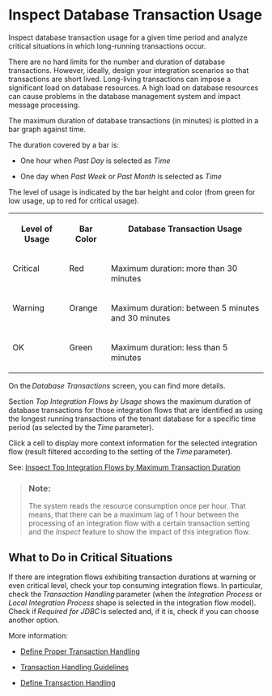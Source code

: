 <!-- loio6736a3726760451bab9b07017df65616 -->

# Inspect Database Transaction Usage

Inspect database transaction usage for a given time period and analyze critical situations in which long-running transactions occur.

There are no hard limits for the number and duration of database transactions. However, ideally, design your integration scenarios so that transactions are short lived. Long-living transactions can impose a significant load on database resources. A high load on database resources can cause problems in the database management system and impact message processing.

The maximum duration of database transactions \(in minutes\) is plotted in a bar graph against time.

The duration covered by a bar is:

-   One hour when *Past Day* is selected as *Time* 

-   One day when *Past Week* or *Past Month* is selected as *Time* 


The level of usage is indicated by the bar height and color \(from green for low usage, up to red for critical usage\).


<table>
<tr>
<th valign="top">

Level of Usage



</th>
<th valign="top">

Bar Color



</th>
<th valign="top">

Database Transaction Usage



</th>
</tr>
<tr>
<td valign="top">

Critical



</td>
<td valign="top">

Red



</td>
<td valign="top">

Maximum duration: more than 30 minutes



</td>
</tr>
<tr>
<td valign="top">

Warning



</td>
<td valign="top">

Orange



</td>
<td valign="top">

Maximum duration: between 5 minutes and 30 minutes



</td>
</tr>
<tr>
<td valign="top">

OK



</td>
<td valign="top">

Green



</td>
<td valign="top">

Maximum duration: less than 5 minutes



</td>
</tr>
</table>

On the *Database Transactions* screen, you can find more details.

Section *Top Integration Flows by Usage* shows the maximum duration of database transactions for those integration flows that are identified as using the longest running transactions of the tenant database for a specific time period \(as selected by the *Time* parameter\).

Click a cell to display more context information for the selected integration flow \(result filtered according to the setting of the *Time* parameter\).

See: [Inspect Top Integration Flows by Maximum Transaction Duration](inspect-top-integration-flows-by-maximum-transaction-duration-ab67942.md)

> ### Note:  
> The system reads the resource consumption once per hour. That means, that there can be a maximum lag of 1 hour between the processing of an integration flow with a certain transaction setting and the *Inspect* feature to show the impact of this integration flow.



<a name="loio6736a3726760451bab9b07017df65616__section_dfd_lqt_4xb"/>

## What to Do in Critical Situations

If there are integration flows exhibiting transaction durations at warning or even critical level, check your top consuming integration flows. In particular, check the *Transaction Handling* parameter \(when the *Integration Process* or *Local Integration Process* shape is selected in the integration flow model\). Check if *Required for JDBC* is selected and, if it is, check if you can choose another option.

More information:

-   [Define Proper Transaction Handling](../Development/define-proper-transaction-handling-1c31963.md)

-   [Transaction Handling Guidelines](../Development/transaction-handling-guidelines-52e3f67.md)

-   [Define Transaction Handling](../Development/define-transaction-handling-2a5d4bc.md)


